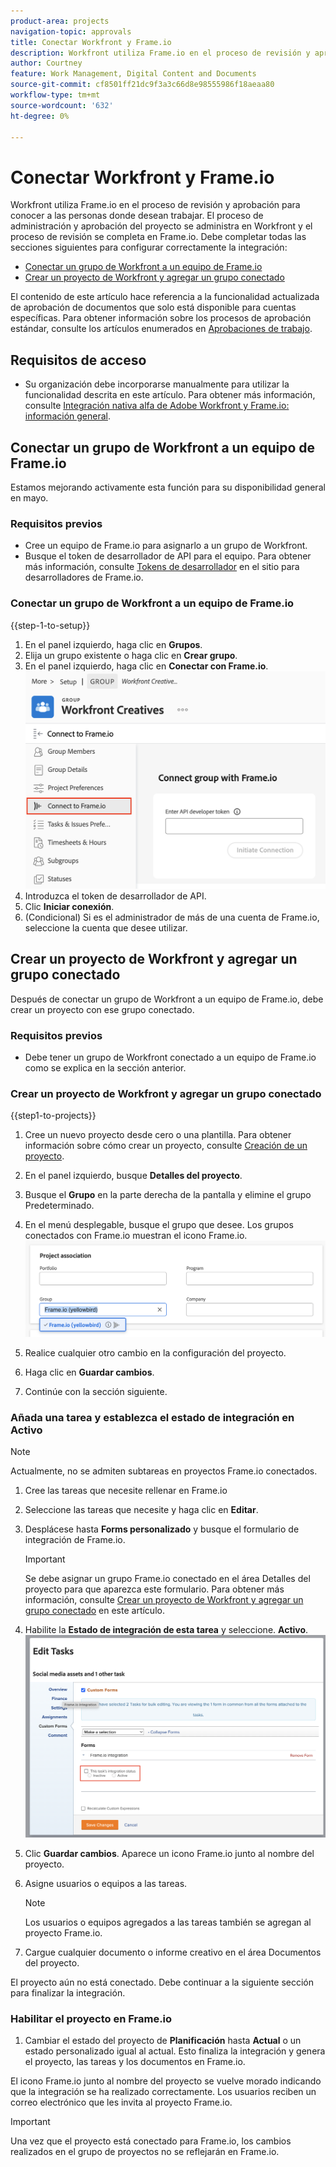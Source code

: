 ```yaml
---
product-area: projects
navigation-topic: approvals
title: Conectar Workfront y Frame.io
description: Workfront utiliza Frame.io en el proceso de revisión y aprobación para conocer a las personas donde desean trabajar. El proceso de administración y aprobación del proyecto se administra en Workfront y el proceso de revisión se realiza en Frame.io.
author: Courtney
feature: Work Management, Digital Content and Documents
source-git-commit: cf8501ff21dc9f3a3c66d8e98555986f18aeaa80
workflow-type: tm+mt
source-wordcount: '632'
ht-degree: 0%

---
```



# Conectar Workfront y Frame.io

Workfront utiliza Frame.io en el proceso de revisión y aprobación para conocer a las personas donde desean trabajar. El proceso de administración y aprobación del proyecto se administra en Workfront y el proceso de revisión se completa en Frame.io. Debe completar todas las secciones siguientes para configurar correctamente la integración:

* [Conectar un grupo de Workfront a un equipo de Frame.io](#connect-a-workfront-group-to-a-frameio-team)
* [Crear un proyecto de Workfront y agregar un grupo conectado](#create-a-workfront-project-and-add-a-connected-group)

El contenido de este artículo hace referencia a la funcionalidad actualizada de aprobación de documentos que solo está disponible para cuentas específicas. Para obtener información sobre los procesos de aprobación estándar, consulte los artículos enumerados en [Aprobaciones de trabajo](/help/quicksilver/review-and-approve-work/manage-approvals/manage-approvals.md).

## Requisitos de acceso

* Su organización debe incorporarse manualmente para utilizar la funcionalidad descrita en este artículo. Para obtener más información, consulte [Integración nativa alfa de Adobe Workfront y Frame.io: información general](/help/quicksilver/product-announcements/betas/frame-io-wf-integration-alpha/frame-io-wf-integration-alpha-overview.md).


## Conectar un grupo de Workfront a un equipo de Frame.io

Estamos mejorando activamente esta función para su disponibilidad general en mayo.

### Requisitos previos

* Cree un equipo de Frame.io para asignarlo a un grupo de Workfront.
* Busque el token de desarrollador de API para el equipo. Para obtener más información, consulte [Tokens de desarrollador](https://developer.frame.io/docs/getting-started/authentication#developer-tokens) en el sitio para desarrolladores de Frame.io.

### Conectar un grupo de Workfront a un equipo de Frame.io

{{step-1-to-setup}}

1. En el panel izquierdo, haga clic en **Grupos**.
1. Elija un grupo existente o haga clic en **Crear grupo**.
1. En el panel izquierdo, haga clic en **Conectar con Frame.io**.
   ![](assets/connect-frame-group.png)
1. Introduzca el token de desarrollador de API.
1. Clic **Iniciar conexión**.
1. (Condicional) Si es el administrador de más de una cuenta de Frame.io, seleccione la cuenta que desee utilizar.

## Crear un proyecto de Workfront y agregar un grupo conectado

Después de conectar un grupo de Workfront a un equipo de Frame.io, debe crear un proyecto con ese grupo conectado.

### Requisitos previos

* Debe tener un grupo de Workfront conectado a un equipo de Frame.io como se explica en la sección anterior.

### Crear un proyecto de Workfront y agregar un grupo conectado

{{step1-to-projects}}

1. Cree un nuevo proyecto desde cero o una plantilla. Para obtener información sobre cómo crear un proyecto, consulte [Creación de un proyecto](/help/quicksilver/manage-work/projects/create-projects/create-project.md).

1. En el panel izquierdo, busque **Detalles del proyecto**.

1. Busque el **Grupo** en la parte derecha de la pantalla y elimine el grupo Predeterminado.

1. En el menú desplegable, busque el grupo que desee. Los grupos conectados con Frame.io muestran el icono Frame.io.
   ![](assets/add-frame-group.png)

1. Realice cualquier otro cambio en la configuración del proyecto.

1. Haga clic en **Guardar cambios**.

1. Continúe con la sección siguiente.

### Añada una tarea y establezca el estado de integración en Activo

>[!NOTE]
>
>Actualmente, no se admiten subtareas en proyectos Frame.io conectados.


1. Cree las tareas que necesite rellenar en Frame.io

1. Seleccione las tareas que necesite y haga clic en **Editar**.

1. Desplácese hasta **Forms personalizado** y busque el formulario de integración de Frame.io.

   >[!IMPORTANT]
   >
   >Se debe asignar un grupo Frame.io conectado en el área Detalles del proyecto para que aparezca este formulario. Para obtener más información, consulte [Crear un proyecto de Workfront y agregar un grupo conectado](#create-a-workfront-project-and-add-a-connected-group) en este artículo.


1. Habilite la **Estado de integración de esta tarea** y seleccione. **Activo**.
   ![](assets/frame-custom-form.png)

1. Clic **Guardar cambios**. Aparece un icono Frame.io junto al nombre del proyecto.

1. Asigne usuarios o equipos a las tareas.

   >[!NOTE]
   >
   >Los usuarios o equipos agregados a las tareas también se agregan al proyecto Frame.io.

1. Cargue cualquier documento o informe creativo en el área Documentos del proyecto.

El proyecto aún no está conectado. Debe continuar a la siguiente sección para finalizar la integración.

### Habilitar el proyecto en Frame.io

1. Cambiar el estado del proyecto de **Planificación** hasta **Actual** o un estado personalizado igual al actual. Esto finaliza la integración y genera el proyecto, las tareas y los documentos en Frame.io.

El icono Frame.io junto al nombre del proyecto se vuelve morado indicando que la integración se ha realizado correctamente. Los usuarios reciben un correo electrónico que les invita al proyecto Frame.io.

>[!IMPORTANT]
>
>Una vez que el proyecto está conectado para Frame.io, los cambios realizados en el grupo de proyectos no se reflejarán en Frame.io.


